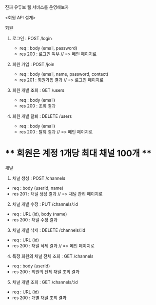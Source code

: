 
진짜 유튜브 웹 서비스를 운영해보자


<회원 API 설계>

회원
 1) 로그인 : POST /login
    - req : body (email, password)
    - res 200 : 로그인 여부 // => 메인 페이지로

 2) 회원 가입 : POST /join
    - req : body (email, name, password, contact)
    - res 201 : 회원가입 결과 // => 로그인 페이지로
 
 3) 회원 개별 조회 : GET /users
    - req : body (email)
    - res 200 : 조회 결과
 
 4) 회원 개별 탈퇴 : DELETE /users
    - req : body (email)
    - res 200 : 탈퇴 결과 // => 메인 페이지로

** 회원은 계정 1개당 최대 채널 100개 **
===================================================================

채널
 1) 채널 생성 : POST /channels
   - req : body (userId, name)
   - res 201 : 채널 생성 결과 // => 채널 관리 페이지로

 2) 채널 개별 수정 : PUT /channels/:id
   - req : URL (id), body (name)
   - res 200 : 채널 수정 결과

 3) 채널 개별 삭제 : DELETE /channels/:id
   - req : URL (id)
   - res 200 : 채널 삭제 결과 // => 메인 페이지로

 4) 특정 회원의 채널 전체 조회 : GET /channels
   - req : body (userId)
   - res 200 : 회원의 전체 채널 조회 결과

 5) 채널 개별 조회 : GET /channels/:id
   - req : URL (id) 
   - res 200 : 개별 채널 조회 결과

